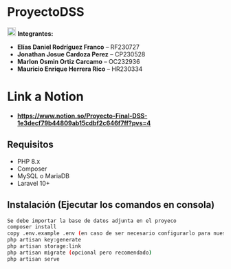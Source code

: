 # ProyectoDSS

<img src="https://github.com/user-attachments/assets/21d65650-1122-490d-b700-d25aef5f4b9c" alt="usuario" width="20"> **Integrantes:**

- **Elías Daniel Rodríguez Franco** – RF230727  
- **Jonathan Josue Cardoza Perez** – CP230528  
- **Marlon Osmin Ortiz Carcamo** – OC232936  
- **Mauricio Enrique Herrera Rico** – HR230334



# Link a Notion

- **https://www.notion.so/Proyecto-Final-DSS-1e3decf79b44809ab15cdbf2c646f7ff?pvs=4**



## Requisitos

- PHP 8.x
- Composer
- MySQL o MariaDB
- Laravel 10+



## Instalación (Ejecutar los comandos en consola)

```bash
Se debe importar la base de datos adjunta en el proyeco
composer install
copy .env.example .env (en caso de ser necesario configurarlo para nuestra base)
php artisan key:generate
php artisan storage:link
php artisan migrate (opcional pero recomendado)
php artisan serve
